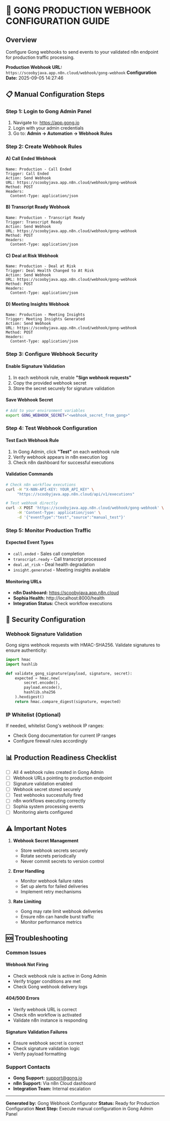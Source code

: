 
# 🎯 GONG PRODUCTION WEBHOOK CONFIGURATION GUIDE

## Overview
Configure Gong webhooks to send events to your validated n8n endpoint for production traffic processing.

**Production Webhook URL:** `https://scoobyjava.app.n8n.cloud/webhook/gong-webhook`
**Configuration Date:** 2025-09-05 14:27:46

## 📋 Manual Configuration Steps

### Step 1: Login to Gong Admin Panel
1. Navigate to: https://app.gong.io
2. Login with your admin credentials
3. Go to: **Admin → Automation → Webhook Rules**

### Step 2: Create Webhook Rules

#### A) Call Ended Webhook
```
Name: Production - Call Ended
Trigger: Call Ended
Action: Send Webhook
URL: https://scoobyjava.app.n8n.cloud/webhook/gong-webhook
Method: POST
Headers: 
  Content-Type: application/json
```

#### B) Transcript Ready Webhook
```
Name: Production - Transcript Ready
Trigger: Transcript Ready
Action: Send Webhook
URL: https://scoobyjava.app.n8n.cloud/webhook/gong-webhook
Method: POST
Headers:
  Content-Type: application/json
```

#### C) Deal at Risk Webhook
```
Name: Production - Deal at Risk
Trigger: Deal Health Changed to At Risk
Action: Send Webhook
URL: https://scoobyjava.app.n8n.cloud/webhook/gong-webhook
Method: POST
Headers:
  Content-Type: application/json
```

#### D) Meeting Insights Webhook
```
Name: Production - Meeting Insights
Trigger: Meeting Insights Generated
Action: Send Webhook
URL: https://scoobyjava.app.n8n.cloud/webhook/gong-webhook
Method: POST
Headers:
  Content-Type: application/json
```

### Step 3: Configure Webhook Security

#### Enable Signature Validation
1. In each webhook rule, enable **"Sign webhook requests"**
2. Copy the provided webhook secret
3. Store the secret securely for signature validation

#### Save Webhook Secret
```bash
# Add to your environment variables
export GONG_WEBHOOK_SECRET="<webhook_secret_from_gong>"
```

### Step 4: Test Webhook Configuration

#### Test Each Webhook Rule
1. In Gong Admin, click **"Test"** on each webhook rule
2. Verify webhook appears in n8n execution log
3. Check n8n dashboard for successful executions

#### Validation Commands
```bash
# Check n8n workflow executions
curl -H "X-N8N-API-KEY: YOUR_API_KEY" \
     "https://scoobyjava.app.n8n.cloud/api/v1/executions"

# Test webhook directly
curl -X POST 'https://scoobyjava.app.n8n.cloud/webhook/gong-webhook' \
     -H 'Content-Type: application/json' \
     -d '{"eventType":"test","source":"manual_test"}'
```

### Step 5: Monitor Production Traffic

#### Expected Event Types
- `call.ended` - Sales call completion
- `transcript.ready` - Call transcript processed
- `deal.at_risk` - Deal health degradation
- `insight.generated` - Meeting insights available

#### Monitoring URLs
- **n8n Dashboard:** https://scoobyjava.app.n8n.cloud
- **Sophia Health:** http://localhost:8000/health
- **Integration Status:** Check workflow executions

## 🔐 Security Configuration

### Webhook Signature Validation
Gong signs webhook requests with HMAC-SHA256. Validate signatures to ensure authenticity:

```python
import hmac
import hashlib

def validate_gong_signature(payload, signature, secret):
    expected = hmac.new(
        secret.encode(),
        payload.encode(),
        hashlib.sha256
    ).hexdigest()
    return hmac.compare_digest(signature, expected)
```

### IP Whitelist (Optional)
If needed, whitelist Gong's webhook IP ranges:
- Check Gong documentation for current IP ranges
- Configure firewall rules accordingly

## 📊 Production Readiness Checklist

- [ ] All 4 webhook rules created in Gong Admin
- [ ] Webhook URLs pointing to production endpoint
- [ ] Signature validation enabled
- [ ] Webhook secret stored securely
- [ ] Test webhooks successfully fired
- [ ] n8n workflows executing correctly
- [ ] Sophia system processing events
- [ ] Monitoring alerts configured

## ⚠️ Important Notes

1. **Webhook Secret Management**
   - Store webhook secrets securely
   - Rotate secrets periodically
   - Never commit secrets to version control

2. **Error Handling**
   - Monitor webhook failure rates
   - Set up alerts for failed deliveries
   - Implement retry mechanisms

3. **Rate Limiting**
   - Gong may rate limit webhook deliveries
   - Ensure n8n can handle burst traffic
   - Monitor performance metrics

## 🆘 Troubleshooting

### Common Issues

#### Webhook Not Firing
- Check webhook rule is active in Gong Admin
- Verify trigger conditions are met
- Check Gong webhook delivery logs

#### 404/500 Errors
- Verify webhook URL is correct
- Check n8n workflow is activated
- Validate n8n instance is responding

#### Signature Validation Failures
- Ensure webhook secret is correct
- Check signature validation logic
- Verify payload formatting

### Support Contacts
- **Gong Support:** support@gong.io
- **n8n Support:** Via n8n Cloud dashboard
- **Integration Team:** Internal escalation

---

**Generated by:** Gong Webhook Configurator
**Status:** Ready for Production Configuration
**Next Step:** Execute manual configuration in Gong Admin Panel
